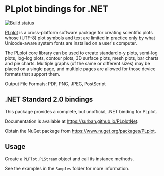# PLplot bindings for .NET
[![Build status](https://ci.appveyor.com/api/projects/status/byma2lmdgl54m3h9?svg=true)](https://ci.appveyor.com/project/surban/plplotnet)

[PLplot](http://plplot.sourceforge.net/) is a cross-platform software package for creating scientific plots whose (UTF-8) plot symbols and text are limited in practice only by what Unicode-aware system fonts are installed on a user's computer.

The PLplot core library can be used to create standard x-y plots, semi-log plots, log-log plots, contour plots, 3D surface plots, mesh plots, bar charts and pie charts. Multiple graphs (of the same or different sizes) may be placed on a single page, and multiple pages are allowed for those device formats that support them.

Output File Formats: PDF, PNG, JPEG, PostScript

## .NET Standard 2.0 bindings

This package provides a complete, but unofficial, .NET binding for PLplot.

Documentation is available at <https://surban.github.io/PLplotNet>.

Obtain the NuGet package from <https://www.nuget.org/packages/PLplot>.

## Usage

Create a `PLPlot.PLStream` object and call its instance methods.

See the examples in the `Samples` folder for more information.
